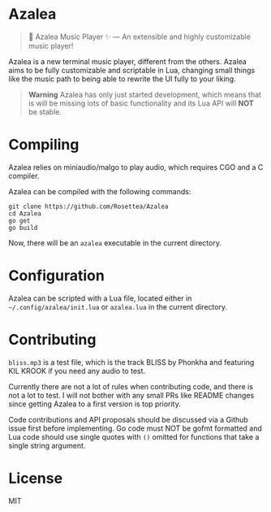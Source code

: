 # Azalea
> 🌹 Azalea Music Player ✨ — An extensible and highly customizable music player!

Azalea is a new terminal music player, different from the others.
Azalea aims to be fully customizable and scriptable in Lua, changing
small things like the music path to being able to rewrite the UI fully to
your liking.

> **Warning**
> Azalea has only just started development, which means that is will be missing
lots of basic functionality and its Lua API will **NOT** be stable.

# Compiling
Azalea relies on miniaudio/malgo to play audio, which requires CGO and
a C compiler.

Azalea can be compiled with the following commands:  
```
git clone https://github.com/Rosettea/Azalea
cd Azalea
go get
go build
```  

Now, there will be an `azalea` executable in the current directory.  

# Configuration
Azalea can be scripted with a Lua file, located either in `~/.config/azalea/init.lua`
or `azalea.lua` in the current directory.

# Contributing
`bliss.mp3` is a test file, which is the track BLISS by Phonkha and 
featuring KIL KROOK if you need any audio to test.

Currently there are not a lot of rules when contributing code, and there
is not a lot to test. I will not bother with any small PRs like README
changes since getting Azalea to a first version is top priority.

Code contributions and API proposals should be discussed via a Github
issue first before implementing. Go code must NOT be gofmt formatted
and Lua code should use single quotes with `()` omitted for functions
that take a single string argument.

# License
MIT
